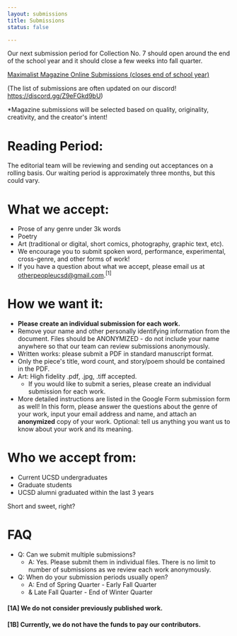 ```yaml
---
layout: submissions
title: Submissions
status: false

---
```

Our next submission period for Collection No. 7 should open around the end of the school year and it should close a few weeks into fall quarter.

[Maximalist Magazine Online Submissions (closes end of school year)](https://maximalistmagazine.wixsite.com/maximalist-magazine/about-1)

(The list of submissions are often updated on our discord! <a href="https://discord.gg/Z9eFGkd9bU" rel="noreferer noopener">https://discord.gg/Z9eFGkd9bU</a>)

*Magazine submissions will be selected based on quality, originality, creativity, and the creator's intent!

# Reading Period:

The editorial team will be reviewing and sending out acceptances on a rolling basis. Our waiting period is approximately three months, but this could vary.

# ‍What we accept:

* Prose of any genre under 3k words
* Poetry
* Art (traditional or digital, short comics, photography, graphic text, etc). ‍
* We encourage you to submit spoken word, performance, experimental, cross-genre, and other forms of work! 
* If you have a question about what we accept, please email us at otherpeopleucsd@gmail.com.<sup>\[1\]</sup>

# How we want it:
* **Please create an individual submission for each work.** 
* Remove your name and other personally identifying information from the document. Files should be ANONYMIZED - do not include your name anywhere so that our team can review submissions anonymously.
* Written works: please submit a PDF in standard manuscript format.
* Only the piece's title, word count, and story/poem should be contained in the PDF.
* Art: High fidelity .pdf, .jpg, .tiff accepted.
  * If you would like to submit a series, please create an individual submission for each work.
* More detailed instructions are listed in the Google Form submission form as well! In this form, please answer the questions about the genre of your work, input your email address and name, and attach an **anonymized** copy of your work. Optional: tell us anything you want us to know about your work and its meaning.

# Who we accept from:

* Current UCSD undergraduates
* Graduate students
* UCSD alumni graduated within the last 3 years‍

Short and sweet, right?

# FAQ
- Q: Can we submit multiple submissions?
  - A: Yes. Please submit them in individual files. There is no limit to number of submissions as we review each work anonymously.
- Q: When do your submission periods usually open?
  - A: End of Spring Quarter - Early Fall Quarter
  - & Late Fall Quarter - End of Winter Quarter
 
#### \[1A\] We do not consider previously published work.
#### \[1B\] Currently, we do not have the funds to pay our contributors.
<br />
